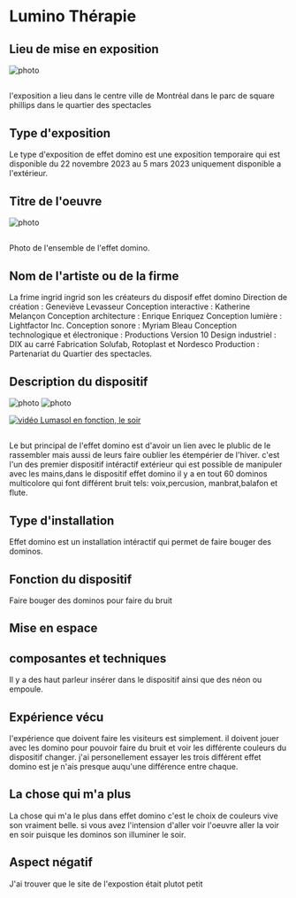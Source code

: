 # Lumino Thérapie

## Lieu de mise en exposition
![photo](medias/photo_entrée.jpg)
##
l'exposition a lieu dans le centre ville de Montréal dans le parc de square phillips dans le quartier des spectacles

## Type d'exposition 
Le type d'exposition de effet domino est une exposition temporaire qui est disponible du 22 novembre 2023 au 5 mars 2023 uniquement disponible a l'extérieur.

## Titre de l'oeuvre 
![photo](medias/photo_domino_dispositf.jpg)
## 
Photo de l'ensemble de l'effet domino. 

## Nom de l'artiste ou de la firme 
La frime ingrid ingrid son les créateurs du disposif effet domino
Direction de création : Geneviève Levasseur
Conception interactive : Katherine Melançon
Conception architecture : Enrique Enriquez
Conception lumière : Lightfactor Inc.
Conception sonore : Myriam Bleau
Conception technologique et électronique : Productions Version 10
Design industriel : DIX au carré
Fabrication Solufab, Rotoplast et Nordesco
Production : Partenariat du Quartier des spectacles.

## Description du dispositif
![photo](medias/photo_cartel.jpg)
![photo](medias/photo_cartel2.jpg)

[![vidéo Lumasol en fonction, le soir](medias/photo_domino_dispositf.jpg)](https://youtube.com/shorts/Ulz1GeQcgQE?feature=share)
##
Le but principal de l'effet domino est d'avoir un lien avec le plublic de le rassembler mais aussi de leurs faire oublier les étempérier de l'hiver. c'est l'un des premier dispositif intéractif extérieur qui est possible de manipuler avec les mains,dans le dispositif effet domino il y a en tout 60 dominos multicolore qui font différent bruit tels: voix,percusion, manbrat,balafon et flute.

## Type d'installation
Effet domino est un installation intéractif qui permet de faire bouger des dominos.

## Fonction du dispositif
Faire bouger des dominos pour faire du bruit
## Mise en espace
## composantes et techniques
Il y a des haut parleur insérer dans le dispositif ainsi que des néon ou empoule.
## Expérience vécu
l'expérience que doivent faire les visiteurs est simplement. il doivent jouer avec les domino pour pouvoir faire du bruit et voir les différente couleurs du dispositif changer. j'ai personellement essayer les trois différent effet domino est je n'ais presque auqu'une différence entre chaque.
## La chose qui m'a plus 
La chose qui m'a le plus dans effet domino c'est le choix de couleurs vive son vraiment belle. si vous avez l'intension d'aller voir l'oeuvre aller la voir en soir puisque les dominos son illuminer le soir.
## Aspect négatif 
J'ai trouver que le site de l'expostion était plutot petit 
